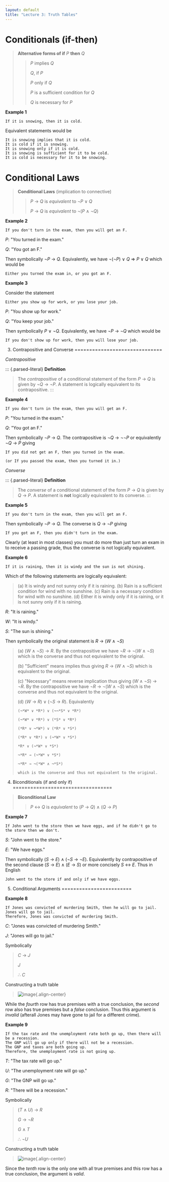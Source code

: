 ```yaml
---
layout: default
title: "Lecture 3: Truth Tables"
---
```


Conditionals (if-then)
======================

> **Alternative forms of if** *P* **then** *Q*
>
> > *P* implies *Q*
> >
> > *Q*, if *P*
> >
> > *P* only if *Q*
> >
> > *P* is a sufficient condition for *Q*
> >
> > *Q* is necessary for *P*

**Example 1**

    If it is snowing, then it is cold.

Equivalent statements would be

    It is snowing implies that it is cold.
    It is cold if it is snowing.
    It is snowing only if it is cold.
    It is snowing is sufficient for it to be cold.
    It is cold is necessary for it to be snowing.

Conditional Laws
================

> **Conditional Laws** (implication to connective)
>
> > *P* → *Q* is *equivalent* to ¬*P* ∨ *Q*
> >
> > *P* → *Q* is *equivalent* to ¬(*P* ∧ ¬*Q*)

**Example 2**

    If you don't turn in the exam, then you will get an F.

*P*: "You turned in the exam."

*Q*: "You got an F."

Then symbolically ¬*P* → *Q*. Equivalently, we have ¬(¬*P*) ∨ *Q* ⇒ *P*
∨ *Q* which would be

    Either you turned the exam in, or you got an F.

**Example 3**

Consider the statement

    Either you show up for work, or you lose your job.

*P*: "You show up for work."

*Q*: "You keep your job."

Then symbolically *P* ∨ ¬*Q*. Equivalently, we have ¬*P* → ¬*Q* which
would be

    If you don't show up for work, then you will lose your job.

3. Contrapositive and Converse
==============================

*Contrapositive*

::: {.parsed-literal}
**Definition**

> The *contrapositive* of a conditional statement of the form *P* → *Q*
> is given by ¬*Q* → ¬*P*. A statement is logically equivalent to its
> contrapositive.
:::

**Example 4**

    If you don't turn in the exam, then you will get an F.

*P*: \"You turned in the exam.\"

*Q*: \"You got an F.\"

Then symbolically ¬*P* → *Q*. The contrapositive is ¬*Q* → ¬¬*P* or
equivalently ¬*Q* → *P* giving

    If you did not get an F, then you turned in the exam. 

    (or If you passed the exam, then you turned it in.)

*Converse*

::: {.parsed-literal}
**Definition**

> The *converse* of a conditional statement of the form *P* → *Q* is
> given by *Q* → *P*. A statement is **not** logically equivalent to its
> converse.
:::

**Example 5**

    If you don't turn in the exam, then you will get an F.

Then symbolically ¬*P* → *Q*. The converse is *Q* → ¬*P* giving

    If you got an F, then you didn't turn in the exam.

Clearly (at least in most classes) you must do more than just turn an
exam in to receive a passing grade, thus the converse is not logically
equivalent.

**Example 6**

    If it is raining, then it is windy and the sun is not shining.

Which of the following statements are logically equivalent:

> (a) It is windy and not sunny only if it is raining.
> (b) Rain is a sufficient condition for wind with no sunshine.
> (c) Rain is a necessary condition for wind with no sunshine.
> (d) Either it is windy only if it is raining, or it is not sunny only
>     if it is raining.

*R*: \"It is raining.\"

*W*: \"It is windy.\"

*S*: \"The sun is shining.\"

Then symbolically the original statement is *R* → (*W* ∧ ¬*S*)

> (a) (*W* ∧ ¬*S*) → *R*. By the contrapositive we have ¬*R* → ¬(*W* ∧
>     ¬*S*) which is the converse and thus not equivalent to the
>     original.
>
> (b) \"Sufficient\" means implies thus giving *R* → (*W* ∧ ¬*S*) which
>     is equivalent to the original.
>
> (c) \"Necessary\" means reverse implication thus giving (*W* ∧ ¬*S*) →
>     ¬*R*. By the contrapositive we have ¬*R* → ¬(*W* ∧ ¬*S*) which is
>     the converse and thus not equivalent to the original.
>
> (d) (*W* → *R*) ∨ (¬*S* → *R*). Equivalently
>
>     (¬*W* ∨ *R*) ∨ (¬¬*S* ∨ *R*)
>
>     (¬*W* ∨ *R*) ∨ (*S* ∨ *R*)
>
>     (*R* ∨ ¬*W*) ∨ (*R* ∨ *S*)
>
>     (*R* ∨ *R*) ∨ (¬*W* ∨ *S*)
>
>     *R* ∨ (¬*W* ∨ *S*)
>
>     ¬*R* → (¬*W* ∨ *S*)
>
>     ¬*R* → ¬(*W* ∧ ¬*S*)
>
>     which is the converse and thus not equivalent to the original.
>
4. Biconditionals (if and only if)
==================================

> **Biconditional Law**
>
> > *P* ↔ *Q* is *equivalent* to (*P* → *Q*) ∧ (*Q* → *P*)

**Example 7**

    If John went to the store then we have eggs, and if he didn't go to the store then we don't.

*S*: \"John went to the store.\"

*E*: \"We have eggs.\"

Then symbolically (*S* → *E*) ∧ (¬*S* → ¬*E*). Equivalently by
contrapositive of the second clause (*S* → *E*) ∧ (*E* → *S*) or more
concisely *S* ↔ *E*. Thus in English

    John went to the store if and only if we have eggs.

5. Conditional Arguments
========================

**Example 8**

    If Jones was convicted of murdering Smith, then he will go to jail.
    Jones will go to jail.
    Therefore, Jones was convicted of murdering Smith.

*C*: \"Jones was convicted of murdering Smith.\"

*J*: \"Jones will go to jail.\"

Symbolically

> *C* → *J*
>
> *J*
>
> ∴ *C*

Constructing a truth table

> ![image](images/lecture04/example7.png){.align-center}

While the *fourth* row has true premises with a true conclusion, the
*second* row also has true premises but a *false* conclusion. Thus this
argument is *invalid* (afterall Jones may have gone to jail for a
different crime).

**Example 9**

    If the tax rate and the unemployment rate both go up, then there will be a recession.
    The GNP will go up only if there will not be a recession.
    The GNP and taxes are both going up.
    Therefore, the unemployment rate is not going up.

*T*: \"The tax rate will go up.\"

*U*: \"The unemployment rate will go up.\"

*G*: \"The GNP will go up.\"

*R*: \"There will be a recession.\"

Symbolically

> (*T* ∧ *U*) → *R*
>
> *G* → ¬*R*
>
> *G* ∧ *T*
>
> ∴ ¬*U*

Constructing a truth table

> ![image](images/lecture04/example8.png){.align-center}

Since the *tenth* row is the only one with all true premises and this
row has a true conclusion, the argument is *valid*.
